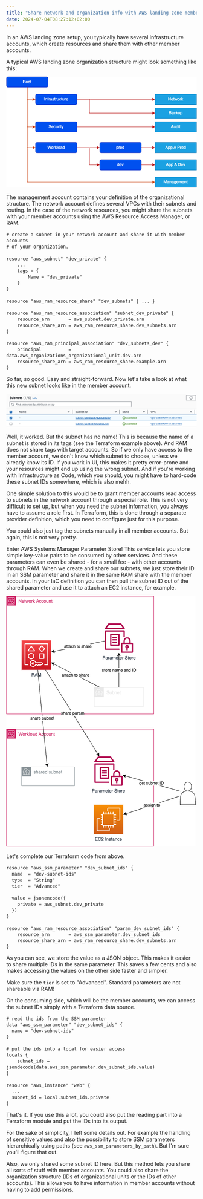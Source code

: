 ```yaml
---
title: "Share network and organization info with AWS landing zone member accounts"
date: 2024-07-04T08:27:12+02:00
---
```


In an AWS landing zone setup, you typically have several infrastructure accounts, which create
resources and share them with other member accounts.

A typical AWS landing zone organization structure might look something like this:

![AWS Landing Zone](org-structure.drawio.png)

The management account contains your definition of the organizational structure. The network account
defines several VPCs with their subnets and routing. In the case of the network resources, you might
share the subnets with your member accounts using the AWS Resource Access Manager, or RAM.

```hcl
# create a subnet in your network account and share it with member accounts
# of your organization.

resource "aws_subnet" "dev_private" {
    ...
    tags = {
        Name = "dev_private"
    }
}

resource "aws_ram_resource_share" "dev_subnets" { ... }

resource "aws_ram_resource_association" "subnet_dev_private" {
    resource_arn       = aws_subnet.dev_private.arn
    resource_share_arn = aws_ram_resource_share.dev_subnets.arn
}

resource "aws_ram_principal_association" "dev_subnets_dev" {
    principal          = data.aws_organizations_organizational_unit.dev.arn
    resource_share_arn = aws_ram_resource_share.example.arn
}
```

So far, so good. Easy and straight-forward. Now let's take a look at what this new subnet looks like
in the member account.

![List of subnets without names](subnets.png)

Well, it worked. But the subnet has no name! This is because the name of a subnet is stored in its
tags (see the Terraform example above). And RAM does not share tags with target accounts. So if we
only have access to the member account, we don't know which subnet to choose, unless we already know
its ID. If you work in UI, this makes it pretty error-prone and your resources might end up using
the wrong subnet. And if you're working with Infrastructure as Code, which you should, you might
have to hard-code these subnet IDs somewhere, which is also mehh.

One simple solution to this would be to grant member accounts read access to subnets in the network
account through a special role. This is not very difficult to set up, but when you need the subnet
information, you always have to assume a role first. In Terraform, this is done through a separate
provider definition, which you need to configure just for this purpose.

You could also just tag the subnets manually in all member accounts. But again, this is not very
pretty.

Enter AWS Systems Manager Parameter Store! This service lets you store simple key-value pairs to be
consumed by other services. And these parameters can even be shared - for a small fee - with other
accounts through RAM. When we create and share our subnets, we just store their ID in an SSM
parameter and share it in the same RAM share with the member accounts. In your IaC definition you
can then pull the subnet ID out of the shared parameter and use it to attach an EC2 instance, for
example.

![Schema of the resource share mechanism](architecture.drawio.png)

Let's complete our Terraform code from above.

```hcl
resource "aws_ssm_parameter" "dev_subnet_ids" {
  name  = "dev-subnet-ids"
  type  = "String"
  tier  = "Advanced"

  value = jsonencode({
    private = aws_subnet.dev_private
  })
}

resource "aws_ram_resource_association" "param_dev_subnet_ids" {
    resource_arn       = aws_ssm_parameter.dev_subnet_ids
    resource_share_arn = aws_ram_resource_share.dev_subnets.arn
}

```

As you can see, we store the value as a JSON object. This makes it easier to share multiple IDs in
the same parameter. This saves a few cents and also makes accessing the values on the other side
faster and simpler.

Make sure the `tier` is set to "Advanced". Standard parameters are not shareable via RAM!

On the consuming side, which will be the member accounts, we can access the subnet IDs simply with
a Terraform data source.

```hcl
# read the ids from the SSM parameter
data "aws_ssm_parameter" "dev_subnet_ids" {
  name = "dev-subnet-ids"
}

# put the ids into a local for easier access
locals {
    subnet_ids = jsondecode(data.aws_ssm_parameter.dev_subnet_ids.value)
}

resource "aws_instance" "web" {
  ...
  subnet_id = local.subnet_ids.private
}
```

That's it. If you use this a lot, you could also put the reading part into a Terraform module and
put the IDs into its output.

For the sake of simplicity, I left some details out. For example the handling of sensitive values
and also the possibility to store SSM parameters hierarchically using paths (see `aws_ssm_parameters_by_path`).
But I'm sure you'll figure that out.

Also, we only shared some subnet ID here. But this method lets you share all sorts of stuff with member
accounts. You could also share the organization structure (IDs of organizational units or the IDs of
other accounts). This allows you to have information in member accounts without having to add
permissions.
